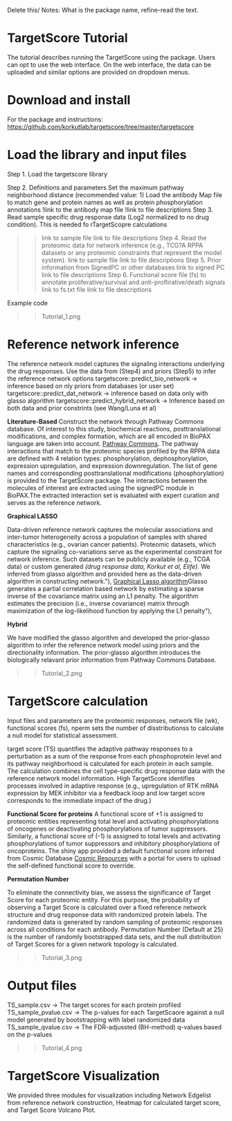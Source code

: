 Delete this/ Notes: What is the package name, refine-read the text.
# TargetScore  Tutorial

The tutorial describes running the TargetScore using the package. Users can opt to use the web interface. On the web interface, the data can be uploaded and similar options are provided on dropdown menus.  

# Download and install
For the package and instructions:
https://github.com/korkutlab/targetscore/tree/master/targetscore

# Load the library and input files

Step 1. Load the targetscore library 

Step 2. Definitions and parameters
 Set the maximum pathway neighborhood distance (recommended value: 1)
 Load the antibody Map file to match gene and protein names as well as protein phosphorylation annotations
 !link to the antibody map file
 !link to file descriptions
Step 3. Read sample specific drug response data (Log2 normalized to no drug condition). This is needed fo rTargetScopre calculations
 >>link to sample file
 >>link to file descriptions
Step 4. Read the proteomic data for network inference (e.g., TCG?A RPPA datasets or any proteomic constraints that represent the model system).
 >>link to sample file
 >>link to file descriptions
Step 5. Prior information from SignedPC or other databases
 >>link to signed PC
 >>link to file descriptions
Step 6. Functional score file (fs) to annotate proliferative/survival and anti-proflirative/death signals
 >>link to fs.txt file
 >>link to file descriptions

Example code
>>Tutorial_1.png

# Reference network inference
The reference network model captures the signaling interactions underlying the drug responses.
Use the data from (Step4) and  priors (Step5) to infer the reference network
options
 targetscore::predict_bio_network -> inference based on nly priors from databases (or user set)
 targetscore::predict_dat_network -> inference based on data only with glasso algorithm
 targetscore::predict_hybrid_network -> Inference based on both data and prior constrints (see Wang/Luna et al)
 
 **Literature-Based**
Construct the network through Pathway Commons database. Of interest to this study, biochemical reactions, posttranslational modifications, and complex formation, which are all    encoded in BioPAX language are taken into account. [Pathway Commons](https://www.pathwaycommons.org). The pathway interactions that match to the proteomic species profiled by the RPPA data are defined with 4 relation types: phosphorylation, dephosphorylation, expression upregulation, and expression downregulation. The list of gene names and corresponding posttranslational modifications (phosphorylation) is provided to the TargetScore package. The interactions between the molecules of interest are extracted using the signedPC module in BioPAX.The extracted interaction set is evaluated with expert curation and serves as the reference network.


**Graphical LASSO**

Data-driven reference network captures the molecular associations and inter-tumor heterogeneity across a population of samples with shared characteristics (e.g., ovarian cancer patients). Proteomic datasets, which capture the signaling co-variations serve as the experimental constraint for network inference. Such datasets can be publicly available (e.g., TCGA data) or custom generated _(drug response data, Korkut et al, Elife)_. We inferred from glasso algorithm and provided here as the data-driven algorithm in constructing network."),
 [Graphical Lasso algorithm](http://statweb.stanford.edu/~tibs/ftp/glasso-bio.pdf)Glasso generates a partial correlation based network by estimating a sparse inverse of the covariance matrix using an L1 penalty. The algorithm estimates the precision (i.e., inverse covariance) matrix through maximization of the log-likelihood function by applying the L1 penalty"),

 **Hybrid**

We have modified the glasso algorithm and developed the prior-glasso algorithm to infer the reference network model using priors and the directionality information. The prior-glasso algorithm introduces the biologically relavant prior information from Pathway Commons Database.  

 >>Tutorial_2.png
 
 # TargetScore calculation 
 
 
Input files and parameters are the proteomic responses, network file (wk), functional scores (fs), nperm sets the number of disstributionss to calculate a null model for statistical assessment.

target score (TS)  quantifies the adaptive pathway responses to a perturbation as a sum of the response from each phosphoprotein level and its pathway neighborhood is calculated for each protein in each sample. The calculation combines the cell type-specific drug response data with the reference network model information. High TargetScore identifies processes involved in adaptive response (e.g., upregulation of RTK mRNA expression by MEK inhibitor via a feedback loop and low target score corresponds to the immediate impact of the drug.) 

**Functional Score for proteins**
A functional score of +1 is assigned to proteomic entities representing total level and activating phosphorylations of oncogenes or deactivating phosphorylations of tumor suppressors. Similarly, a functional score of (-1) is assigned to total levels and activating phosphorylations of tumor suppressors and inhibitory phosphorylations of oncoproteins. The shiny app provided a default functional score inferred from Cosmic Database [Cosmic Resources](https://cancer.sanger.ac.uk/cosmic) with a portal for users to upload the self-defined functional score to override.
 

**Permutation Number**

To eliminate the connectivity bias, we assess the significance of Target Score for each proteomic entity. For this purpose, the probability of observing a Target Score is calculated over a fixed reference network structure and drug response data with randomized protein labels. The randomized data is generated by random sampling of proteomic responses across all conditions for each antibody. Permutation Number (Default at 25) is the number of randomly bootstrapped data sets, and the null distribution of Target Scores for a given network topology is calculated.


 
>>Tutorial_3.png
 
# Output files
 TS_sample.csv -> The target scores for each protein profiled
 TS_sample_pvalue.csv -> The p-values for each TargetScaore against a null model generated by bootstrapping with label randomized data
 TS_sample_qvalue.csv -> The FDR-adjussted (BH-method) q-values based on the p-values

>>Tutorial_4.png

# TargetScore Visualization

We provided three modules for visualization including Network Edgelist from reference network construction, Heatmap for calculated target score, and Target Score Volcano Plot.





